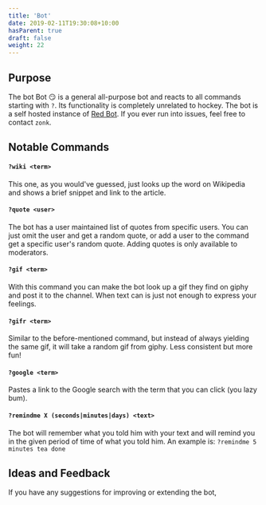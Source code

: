 ```yaml
---
title: 'Bot'
date: 2019-02-11T19:30:08+10:00
hasParent: true
draft: false
weight: 22
---
```


## Purpose

The bot Bot :smirk: is a general all-purpose bot and reacts to all commands starting with `?`. Its functionality is completely unrelated to hockey. The bot is a self hosted instance of [Red Bot](https://github.com/Cog-Creators/Red-DiscordBot). If you ever run into issues, feel free to contact `zonk`.

## Notable Commands

#### `?wiki <term>`

This one, as you would've guessed, just looks up the word on Wikipedia and shows a brief snippet and link to the article. 

#### `?quote <user>`

The bot has a user maintained list of quotes from specific users. You can just omit the user and get a random quote, or add a user to the command get a specific user's random quote. Adding quotes is only available to moderators.

#### `?gif <term>`

With this command you can make the bot look up a gif they find on giphy and post it to the channel. When text can is just not enough to express your feelings.

#### `?gifr <term>`

Similar to the before-mentioned command, but instead of always yielding the same gif, it will take a random gif from giphy. Less consistent but more fun!

#### `?google <term>`

Pastes a link to the Google search with the term that you can click (you lazy bum).

#### `?remindme X (seconds|minutes|days) <text>`
The bot will remember what you told him with your text and will remind you in the given period of time of what you told him. An example is: `?remindme 5 minutes tea done`

## Ideas and Feedback

If you have any suggestions for improving or extending the bot, 
